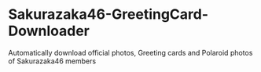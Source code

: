 # Sakurazaka46-GreetingCard-Downloader
Automatically download official photos, Greeting cards and Polaroid photos of Sakurazaka46 members
